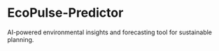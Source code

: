 # EcoPulse-Predictor
AI-powered environmental insights and forecasting tool for sustainable planning.
